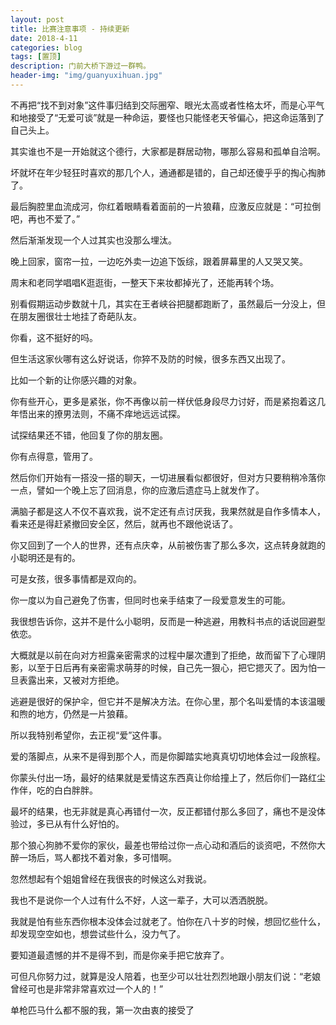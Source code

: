 ```yaml
---
layout: post
title: 比赛注意事项 - 持续更新
date: 2018-4-11
categories: blog
tags: [置顶]
description: 门前大桥下游过一群鸭。
header-img: "img/guanyuxihuan.jpg"
---
```


不再把“找不到对象”这件事归结到交际圈窄、眼光太高或者性格太坏，而是心平气和地接受了“无爱可谈”就是一种命运，要怪也只能怪老天爷偏心，把这命运落到了自己头上。

其实谁也不是一开始就这个德行，大家都是群居动物，哪那么容易和孤单自洽啊。

坏就坏在年少轻狂时喜欢的那几个人，通通都是错的，自己却还傻乎乎的掏心掏肺了。

最后胸腔里血流成河，你红着眼睛看着面前的一片狼藉，应激反应就是：“可拉倒吧，再也不爱了。”

然后渐渐发现一个人过其实也没那么埋汰。

晚上回家，窗帘一拉，一边吃外卖一边追下饭综，跟着屏幕里的人又哭又笑。

周末和老同学唱唱K逛逛街，一整天下来妆都掉光了，还能再转个场。

别看假期运动步数就十几，其实在王者峡谷把腿都跑断了，虽然最后一分没上，但在朋友圈很壮士地挂了奇葩队友。

你看，这不挺好的吗。

但生活这家伙哪有这么好说话，你猝不及防的时候，很多东西又出现了。

比如一个新的让你感兴趣的对象。

你有些开心，更多是紧张，你不再像以前一样伏低身段尽力讨好，而是紧抱着这几年悟出来的撩男法则，不痛不痒地远远试探。

试探结果还不错，他回复了你的朋友圈。

你有点得意，管用了。

然后你们开始有一搭没一搭的聊天，一切进展看似都很好，但对方只要稍稍冷落你一点，譬如一个晚上忘了回消息，你的应激后遗症马上就发作了。

满脑子都是这人不仅不喜欢我，说不定还有点讨厌我，我果然就是自作多情本人，看来还是得赶紧撤回安全区，然后，就再也不跟他说话了。

你又回到了一个人的世界，还有点庆幸，从前被伤害了那么多次，这点转身就跑的小聪明还是有的。

可是女孩，很多事情都是双向的。

你一度以为自己避免了伤害，但同时也亲手结束了一段爱意发生的可能。

我很想告诉你，这并不是什么小聪明，反而是一种逃避，用教科书点的话说回避型依恋。

大概就是以前在向对方袒露亲密需求的过程中屡次遭到了拒绝，故而留下了心理阴影，以至于日后再有亲密需求萌芽的时候，自己先一狠心，把它摁灭了。因为怕一旦表露出来，又被对方拒绝。

逃避是很好的保护伞，但它并不是解决方法。在你心里，那个名叫爱情的本该温暖和煦的地方，仍然是一片狼藉。

所以我特别希望你，去正视“爱”这件事。

爱的落脚点，从来不是得到那个人，而是你脚踏实地真真切切地体会过一段旅程。

你蒙头付出一场，最好的结果就是爱情这东西真让你给撞上了，然后你们一路红尘作伴，吃的白白胖胖。

最坏的结果，也无非就是真心再错付一次，反正都错付那么多回了，痛也不是没体验过，多已从有什么好怕的。

那个狼心狗肺不爱你的家伙，最差也带给过你一点心动和酒后的谈资吧，不然你大醉一场后，骂人都找不着对象，多可惜啊。

忽然想起有个姐姐曾经在我很丧的时候这么对我说。

我也不是说你一个人过有什么不好，人这一辈子，大可以洒洒脱脱。

我就是怕有些东西你根本没体会过就老了。怕你在八十岁的时候，想回忆些什么，却发现空空如也，想尝试些什么，没力气了。

要知道最遗憾的并不是得不到，而是你亲手把它放弃了。

可但凡你努力过，就算是没人陪着，也至少可以壮壮烈烈地跟小朋友们说：“老娘曾经可也是非常非常喜欢过一个人的！”

单枪匹马什么都不服的我，第一次由衷的接受了
